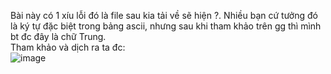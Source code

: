Bài này có 1 xíu lỗi đó là file sau kia tải về sẽ hiện ?. Nhiều bạn cứ tưởng đó là ký tự đặc biệt trong bảng ascii, nhưng sau khi tham khảo trên gg thì mình bt đc đây là chữ Trung.  
Tham khảo và dịch ra ta đc:  
![image](https://user-images.githubusercontent.com/97203151/223612213-d2de5859-318c-4544-ae13-afc06c707992.png)


